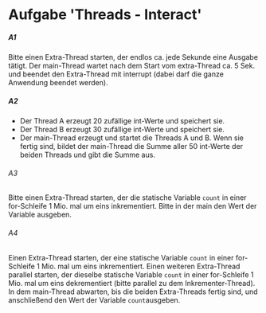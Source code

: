 # Aufgabe 'Threads - Interact'

##### A1
Bitte einen Extra-Thread starten, der endlos ca. jede Sekunde eine Ausgabe tätigt. Der main-Thread wartet nach dem Start vom extra-Thread ca. 5 Sek. und beendet den Extra-Thread mit interrupt (dabei darf die ganze Anwendung beendet werden).

##### A2
- Der Thread A erzeugt 20 zufällige int-Werte und speichert sie.
- Der Thread B erzeugt 30 zufällige int-Werte und speichert sie.
- Der main-Thread erzeugt und startet die Threads A und B. Wenn sie fertig sind, bildet der main-Thread die Summe aller 50 int-Werte der beiden Threads und gibt die Summe aus.

###### A3
Bitte einen Extra-Thread starten, der die statische Variable `count` in einer for-Schleife 1 Mio. mal um eins inkrementiert. Bitte in der main den Wert der Variable ausgeben. 

###### A4
Einen Extra-Thread starten, der eine statische Variable `count` in einer for-Schleife 1 Mio. mal um eins inkrementiert. Einen weiteren Extra-Thread parallel starten, der dieselbe statische Variable `count` in einer for-Schleife 1 Mio. mal um eins dekrementiert (bitte parallel zu dem Inkrementer-Thread). In dem main-Thread abwarten, bis die beiden Extra-Threads fertig sind, und anschließend den Wert der Variable `count`ausgeben.
